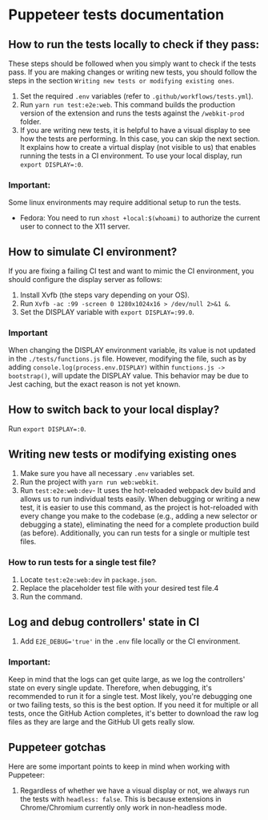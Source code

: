 # Puppeteer tests documentation
## How to run the tests locally to check if they pass:
These steps should be followed when you simply want to check if the tests pass. If you are making changes or writing new tests, you should follow
the steps in the section `Writing new tests or modifying existing ones`.

1. Set the required `.env` variables (refer to `.github/workflows/tests.yml`).
2. Run `yarn run test:e2e:web`. This command builds the production version of the extension and runs the tests against the `/webkit-prod` folder.
3. If you are writing new tests, it is helpful to have a visual display to see how the tests are performing. In this case, you can skip the next section. It explains how to create a virtual display (not visible to us) that enables running the tests in a CI environment. To use your local display, run `export DISPLAY=:0`.

### Important:
Some linux environments may require additional setup to run the tests.

- Fedora: You need to run `xhost +local:$(whoami)` to authorize the current user to connect to the X11 server.

## How to simulate CI environment?
If you are fixing a failing CI test and want to mimic the CI environment, you should configure the display server as follows:

1. Install Xvfb (the steps vary depending on your OS).
2. Run `Xvfb -ac :99 -screen 0 1280x1024x16 > /dev/null 2>&1 &`.
3. Set the DISPLAY variable with `export DISPLAY=:99.0`.

### Important
When changing the DISPLAY environment variable, its value is not updated in the `./tests/functions.js` file. However, modifying the file, such as by adding `console.log(process.env.DISPLAY)` within `functions.js -> bootstrap()`, will update the DISPLAY value. This behavior may be due to Jest caching, but the exact reason is not yet known.

## How to switch back to your local display?
Run `export DISPLAY=:0`.

## Writing new tests or modifying existing ones
1. Make sure you have all necessary `.env` variables set.
2. Run the project with `yarn run web:webkit`.
2. Run `test:e2e:web:dev`- It uses the hot-reloaded webpack dev build and allows us to run individual tests easily. When debugging or writing a new test, it is easier to use this command, as the project is hot-reloaded with every change you make to the codebase (e.g., adding a new selector or debugging a state), eliminating the need for a complete production build (as before). Additionally, you can run tests for a single or multiple test files.
  
### How to run tests for a single test file?
1. Locate `test:e2e:web:dev` in `package.json`.
2. Replace the placeholder test file with your desired test file.4
3. Run the command.

## Log and debug controllers' state in CI
1. Add `E2E_DEBUG='true'` in the `.env` file locally or the CI environment.

### Important:
Keep in mind that the logs can get quite large, as we log the controllers' state on every single update. Therefore, when debugging, it's recommended to run it for a single test. Most likely, you're debugging one or two failing tests, so this is the best option. If you need it for multiple or all tests, once the GitHub Action completes, it's better to download the raw log files as they are large and the GitHub UI gets really slow.


## Puppeteer gotchas
Here are some important points to keep in mind when working with Puppeteer:

1. Regardless of whether we have a visual display or not, we always run the tests with `headless: false`. This is because extensions in Chrome/Chromium currently only work in non-headless mode.
